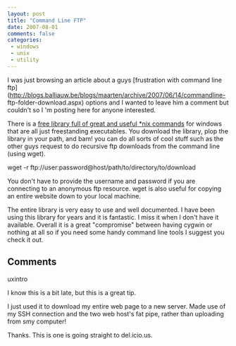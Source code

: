```yaml
---
layout: post
title: "Command Line FTP"
date: 2007-08-01
comments: false
categories:
 - windows
 - unix
 - utility
---
```

I was just browsing an article about a guys [frustration with command line
ftp](http://blogs.balliauw.be/blogs/maarten/archive/2007/06/14/commandline-
ftp-folder-download.aspx) options and I wanted to leave him a comment but
couldn't so I 'm posting here for anyone interested.  
  
There is a [free library full of great and useful *nix
commands](http://unxutils.sourceforge.net/) for windows that are all just
freestanding executables. You download the library, plop the library in your
path, and bam! you can do all sorts of cool stuff such as the other guys
request to do recursive ftp downloads from the command line (using wget).  
  
wget -r ftp://user:password@host/path/to/directory/to/download  
  
You don't have to provide the username and password if you are connecting to
an anonymous ftp resource. wget is also useful for copying an entire website
down to your local machine.  
  
The entire library is very easy to use and well documented. I have been using
this library for years and it is fantastic. I miss it when I don't have it
available. Overall it is a great "compromise" between having cygwin or nothing
at all so if you need some handy command line tools I suggest you check it
out.

## Comments

uxintro

I know this is a bit late, but this is a great tip.  
  
I just used it to download my entire web page to a new server. Made use of my
SSH connection and the two web host's fat pipe, rather than uploading from smy
computer!  
  
Thanks. This is one is going straight to del.icio.us.

